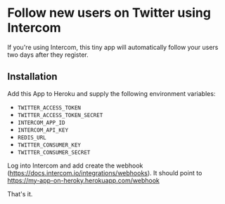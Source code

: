 Follow new users on Twitter using Intercom
==========================================

If you're using Intercom, this tiny app will automatically follow your users two days after they register.

## Installation

Add this App to Heroku and supply the following environment variables:

* `TWITTER_ACCESS_TOKEN`
* `TWITTER_ACCESS_TOKEN_SECRET`
* `INTERCOM_APP_ID`
* `INTERCOM_API_KEY`
* `REDIS_URL`
* `TWITTER_CONSUMER_KEY`
* `TWITTER_CONSUMER_SECRET`

Log into Intercom and add create the webhook (https://docs.intercom.io/integrations/webhooks). It should point to https://my-app-on-heroky.herokuapp.com/webhook

That's it.
